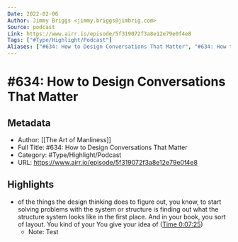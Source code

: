 ```yaml
---
Date: 2022-02-06
Author: Jimmy Briggs <jimmy.briggs@jimbrig.com>
Source: podcast
Link: https://www.airr.io/episode/5f319072f3a8e12e79e0f4e8
Tags: ["#Type/Highlight/Podcast"]
Aliases: ["#634: How to Design Conversations That Matter", "#634: How to Design Conversations That Matter"]
---
```

# #634: How to Design Conversations That Matter

## Metadata
- Author: [[The Art of Manliness]]
- Full Title: #634: How to Design Conversations That Matter
- Category: #Type/Highlight/Podcast
- URL: https://www.airr.io/episode/5f319072f3a8e12e79e0f4e8

## Highlights
- of the things the design thinking does to figure out, you know, to start solving problems with the system or structure is finding out what the structure system looks like in the first place. And in your book, you sort of layout. You kind of your You give your idea of ([Time 0:07:25](https://www.airr.io/quote/5f372da5a7c7e0db8299a8f3))
    - Note: Test
